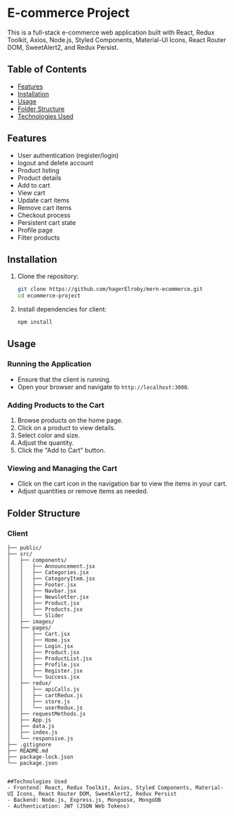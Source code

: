 # E-commerce Project

This is a full-stack e-commerce web application built with React, Redux Toolkit, Axios, Node.js, Styled Components, Material-UI Icons, React Router DOM, SweetAlert2, and Redux Persist.

## Table of Contents

- [Features](#features)
- [Installation](#installation)
- [Usage](#usage)
- [Folder Structure](#folder-structure)
- [Technologies Used](#technologies-used)

## Features

- User authentication (register/login)
- logout and delete account
- Product listing
- Product details
- Add to cart
- View cart
- Update cart items
- Remove cart items
- Checkout process
- Persistent cart state
- Profile page
- Filter products

## Installation

1. Clone the repository:

    ```bash
    git clone https://github.com/hagerElroby/mern-ecommerce.git
    cd ecommerce-project
    ```

2. Install dependencies for client:

    ```bash
    npm install
    ```

## Usage

### Running the Application

- Ensure that the client is running.
- Open your browser and navigate to `http://localhost:3000`.

### Adding Products to the Cart

1. Browse products on the home page.
2. Click on a product to view details.
3. Select color and size.
4. Adjust the quantity.
5. Click the "Add to Cart" button.

### Viewing and Managing the Cart

- Click on the cart icon in the navigation bar to view the items in your cart.
- Adjust quantities or remove items as needed.

## Folder Structure

### Client

```plaintext
├── public/
├── src/
│   ├── components/
│   │   ├── Announcement.jsx
│   │   ├── Categories.jsx
│   │   ├── CategoryItem.jsx
│   │   ├── Footer.jsx
│   │   ├── Navbar.jsx
│   │   ├── Newsletter.jsx
│   │   ├── Product.jsx
│   │   ├── Products.jsx
│   │   └── Slider
│   ├── images/
│   ├── pages/
│   │   ├── Cart.jsx
│   │   ├── Home.jsx
│   │   ├── Login.jsx
│   │   ├── Product.jsx
│   │   ├── ProductList.jsx
│   │   ├── Profile.jsx
│   │   ├── Register.jsx
│   │   └── Success.jsx
│   ├── redux/
│   │   ├── apiCalls.js
│   │   ├── cartRedux.js
│   │   ├── store.js
│   │   └── userRedux.js
│   ├── requestMethods.js
│   ├── App.js
│   ├── data.js
│   ├── index.js
│   └── responsive.js
├── .gitignore
├── README.md
├── package-lock.json
└── package.json


##Technologies Used
- Frontend: React, Redux Toolkit, Axios, Styled Components, Material-UI Icons, React Router DOM, SweetAlert2, Redux Persist
- Backend: Node.js, Express.js, Mongoose, MongoDB
- Authentication: JWT (JSON Web Tokens)
